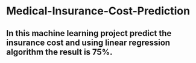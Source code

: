 # Medical-Insurance-Cost-Prediction
## In this machine learning project predict the insurance cost and using linear regression algorithm the result is 75%.
